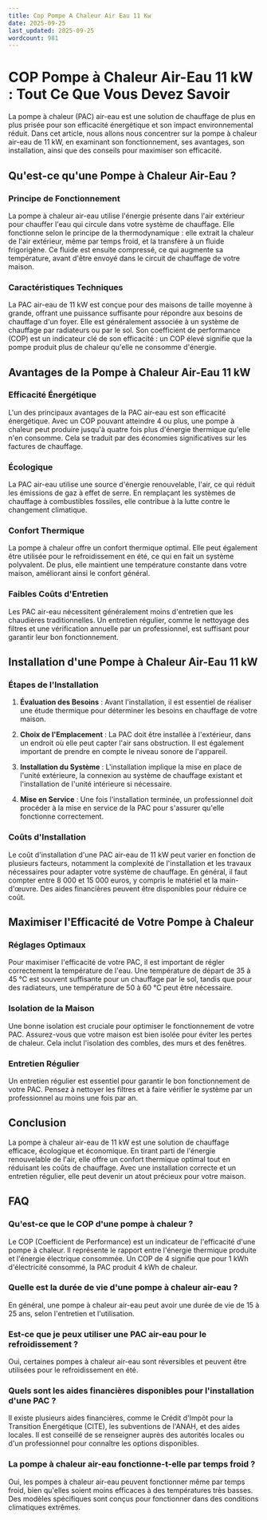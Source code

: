```yaml
---
title: Cop Pompe A Chaleur Air Eau 11 Kw
date: 2025-09-25
last_updated: 2025-09-25
wordcount: 981
---
```


# COP Pompe à Chaleur Air-Eau 11 kW : Tout Ce Que Vous Devez Savoir

La pompe à chaleur (PAC) air-eau est une solution de chauffage de plus en plus prisée pour son efficacité énergétique et son impact environnemental réduit. Dans cet article, nous allons nous concentrer sur la pompe à chaleur air-eau de 11 kW, en examinant son fonctionnement, ses avantages, son installation, ainsi que des conseils pour maximiser son efficacité.

## Qu'est-ce qu'une Pompe à Chaleur Air-Eau ?

### Principe de Fonctionnement

La pompe à chaleur air-eau utilise l'énergie présente dans l'air extérieur pour chauffer l'eau qui circule dans votre système de chauffage. Elle fonctionne selon le principe de la thermodynamique : elle extrait la chaleur de l'air extérieur, même par temps froid, et la transfère à un fluide frigorigène. Ce fluide est ensuite compressé, ce qui augmente sa température, avant d'être envoyé dans le circuit de chauffage de votre maison.

### Caractéristiques Techniques

La PAC air-eau de 11 kW est conçue pour des maisons de taille moyenne à grande, offrant une puissance suffisante pour répondre aux besoins de chauffage d'un foyer. Elle est généralement associée à un système de chauffage par radiateurs ou par le sol. Son coefficient de performance (COP) est un indicateur clé de son efficacité : un COP élevé signifie que la pompe produit plus de chaleur qu'elle ne consomme d'énergie.

## Avantages de la Pompe à Chaleur Air-Eau 11 kW

### Efficacité Énergétique

L'un des principaux avantages de la PAC air-eau est son efficacité énergétique. Avec un COP pouvant atteindre 4 ou plus, une pompe à chaleur peut produire jusqu'à quatre fois plus d'énergie thermique qu'elle n'en consomme. Cela se traduit par des économies significatives sur les factures de chauffage.

### Écologique

La PAC air-eau utilise une source d'énergie renouvelable, l'air, ce qui réduit les émissions de gaz à effet de serre. En remplaçant les systèmes de chauffage à combustibles fossiles, elle contribue à la lutte contre le changement climatique.

### Confort Thermique

La pompe à chaleur offre un confort thermique optimal. Elle peut également être utilisée pour le refroidissement en été, ce qui en fait un système polyvalent. De plus, elle maintient une température constante dans votre maison, améliorant ainsi le confort général.

### Faibles Coûts d'Entretien

Les PAC air-eau nécessitent généralement moins d'entretien que les chaudières traditionnelles. Un entretien régulier, comme le nettoyage des filtres et une vérification annuelle par un professionnel, est suffisant pour garantir leur bon fonctionnement.

## Installation d'une Pompe à Chaleur Air-Eau 11 kW

### Étapes de l'Installation

1. **Évaluation des Besoins** : Avant l'installation, il est essentiel de réaliser une étude thermique pour déterminer les besoins en chauffage de votre maison.
   
2. **Choix de l'Emplacement** : La PAC doit être installée à l'extérieur, dans un endroit où elle peut capter l'air sans obstruction. Il est également important de prendre en compte le niveau sonore de l'appareil.

3. **Installation du Système** : L'installation implique la mise en place de l'unité extérieure, la connexion au système de chauffage existant et l'installation de l'unité intérieure si nécessaire.

4. **Mise en Service** : Une fois l'installation terminée, un professionnel doit procéder à la mise en service de la PAC pour s'assurer qu'elle fonctionne correctement.

### Coûts d'Installation

Le coût d'installation d'une PAC air-eau de 11 kW peut varier en fonction de plusieurs facteurs, notamment la complexité de l'installation et les travaux nécessaires pour adapter votre système de chauffage. En général, il faut compter entre 8 000 et 15 000 euros, y compris le matériel et la main-d'œuvre. Des aides financières peuvent être disponibles pour réduire ce coût.

## Maximiser l'Efficacité de Votre Pompe à Chaleur

### Réglages Optimaux

Pour maximiser l'efficacité de votre PAC, il est important de régler correctement la température de l'eau. Une température de départ de 35 à 45 °C est souvent suffisante pour un chauffage par le sol, tandis que pour des radiateurs, une température de 50 à 60 °C peut être nécessaire.

### Isolation de la Maison

Une bonne isolation est cruciale pour optimiser le fonctionnement de votre PAC. Assurez-vous que votre maison est bien isolée pour éviter les pertes de chaleur. Cela inclut l'isolation des combles, des murs et des fenêtres.

### Entretien Régulier

Un entretien régulier est essentiel pour garantir le bon fonctionnement de votre PAC. Pensez à nettoyer les filtres et à faire vérifier le système par un professionnel au moins une fois par an.

## Conclusion

La pompe à chaleur air-eau de 11 kW est une solution de chauffage efficace, écologique et économique. En tirant parti de l'énergie renouvelable de l'air, elle offre un confort thermique optimal tout en réduisant les coûts de chauffage. Avec une installation correcte et un entretien régulier, elle peut devenir un atout précieux pour votre maison.

## FAQ

### Qu'est-ce que le COP d'une pompe à chaleur ?

Le COP (Coefficient de Performance) est un indicateur de l'efficacité d'une pompe à chaleur. Il représente le rapport entre l'énergie thermique produite et l'énergie électrique consommée. Un COP de 4 signifie que pour 1 kWh d'électricité consommé, la PAC produit 4 kWh de chaleur.

### Quelle est la durée de vie d'une pompe à chaleur air-eau ?

En général, une pompe à chaleur air-eau peut avoir une durée de vie de 15 à 25 ans, selon l'entretien et l'utilisation.

### Est-ce que je peux utiliser une PAC air-eau pour le refroidissement ?

Oui, certaines pompes à chaleur air-eau sont réversibles et peuvent être utilisées pour le refroidissement en été.

### Quels sont les aides financières disponibles pour l'installation d'une PAC ?

Il existe plusieurs aides financières, comme le Crédit d'Impôt pour la Transition Énergétique (CITE), les subventions de l'ANAH, et des aides locales. Il est conseillé de se renseigner auprès des autorités locales ou d'un professionnel pour connaître les options disponibles.

### La pompe à chaleur air-eau fonctionne-t-elle par temps froid ?

Oui, les pompes à chaleur air-eau peuvent fonctionner même par temps froid, bien qu'elles soient moins efficaces à des températures très basses. Des modèles spécifiques sont conçus pour fonctionner dans des conditions climatiques extrêmes.